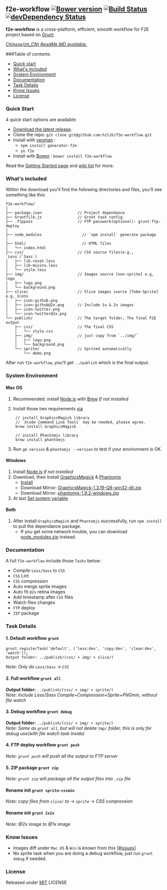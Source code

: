 ## f2e-workflow [![Bower version](https://badge.fury.io/bo/f2e-workflow.png)](http://badge.fury.io/bo/grunt-workflow) [![Build Status](https://secure.travis-ci.org/hzlzh/f2e-workflow.png)](http://travis-ci.org/hzlzh/f2e-workflow) [![devDependency Status](https://david-dm.org/hzlzh/f2e-workflow/dev-status.png?theme=shields.io)](https://david-dm.org/hzlzh/f2e-workflow#info=devDependencies)

**f2e-workflow** is a cross-platform, efficient, smooth workflow for F2E project based on [Grunt].

*[Chinese(zh_CN) ReadMe.MD available.](https://github.com/hzlzh/Grunt-Workflow/blob/master/README-zh_CN.md)*   

###Table of contents

* [Quick start](#quickstart)
* [What's included](#whatsincluded)
* [System Environment](systemenvironment)
* [Documentation](#Documentation)
* [Task Details](#taskdetails)
* [Know Issues](knowissues)
* [License](license)

### Quick Start



4 quick start options are available:

- [Download the latest release](https://github.com/hzlzh/f2e-workflow/archive/master.zip).
- Clone the repo: `git clone git@github.com:hzlzh/f2e-workflow.git`
- install with [yeoman](http://yeoman.io/) : 
    - `npm install generator-f2e`
    - `yo f2e`
- install with [Bower](http://bower.io/) : `bower install f2e-workflow`

Read the [Getting Started page] and [wiki list] for more.

### What's included

Within the download you'll find the following directories and files, you'll see something like this:

```
f2e-workflow/
│
├── package.json                // Project dependance
├── Gruntfile.js                // Grunt task config
├── .ftppass                    // FTP passwork(optional): grunt-ftp-deploy
│
├── node_modules                  // `npm install` generate package
│
├── html/                         // HTML files
│   └── index.html
├── css/                        // CSS source files(e.g., `Less`/`Sass`)
│   ├── lib-reset.less
│   ├── lib-mixins.less
│   └── style.less
├── img/                        // Images source [non-sprite] e.g, logo
│   ├── logo.png
│   └── background.png
├── slice/                      // Slice images source [Tobe-Sprite] e.g, Icons
│   ├── icon-github.png
│   ├── icon-github@2x.png      // Include 1x & 2x images
│   ├── icon-twitter.png
│   └── icon-twitter@2x.png
└── publish/                    // The target folder, The final F2E output
    ├── css/                    // The final CSS
    │   └── style.css
    ├── img/                    // just copy from `../img/`
    │   ├── logo.png
    │   └── background.png
    └── sprite/                 // Sprited automatically
        └── demo.png
```

After run `f2e-workflow`, you'll get `../publish` which is the final output.

### System Environment

#### Mac OS

1. Recommended: install [Node.js] with [Brew] *If not installed*
2. Install those two requirements [via](https://github.com/Ensighten/spritesmith#requirements)

        // install GraphicsMagick library
        // `Xcode Command Line Tools` may be needed, please agree.
        brew install GraphicsMagick
        
        // install Phantomjs library
        brew install phantomjs

3. Run `gm version` & `phantomjs --version` to test if your environment is OK.

#### Windows

1. Install [Node.js] *If not installed*
2. Download, then Install [GraphicsMagick] & [Phantomjs]  
    * [Install ](https://github.com/hzlzh/f2e-workflow/issues/2)  
    * Download Mirror: [GraphicsMagick-1.3.19-Q8-win32-dll.zip](https://app.box.com/s/95johmr7aggnqvrcpabu)
    * Download Mirror: [phantomjs-1.9.2-windows.zip](https://app.box.com/s/95johmr7aggnqvrcpabu)
3. At last [Set system variable](https://github.com/hzlzh/f2e-workflow/issues/6)

#### Both

1. After install `GraphicsMagick` and `Phantomjs` successfully, run `npm install` to pull the dependance package.
    * If you get some network trouble, you can download [node_modules.zip](https://app.box.com/s/95johmr7aggnqvrcpabu) instead.

<a name="details"></a>
### Documentation

A full `f2e-workflow` include those `Tasks` below:
    
* Compile `Less/Sass` to `CSS`
* `CSS` Lint
* `CSS` compression
* Auto merge sprite images
* Auto fit `@2x` retina images
* Add timestamp after `CSS` files
* Watch files changes
* `FTP` deploy
* `ZIP` package

### Task Details

#### 1. Default workflow `grunt`

```
grunt.registerTask('default', ['less:dev', 'copy:dev', 'clean:dev', 'watch']);
Output folder: ../publish/(css/ + img/ + slice/) 
```

*Note: Only do `Less/Sass` -> `CSS`*


#### 2. Full workflow `grunt all`

**Output folder:** `../publish/(css/ + img/ + sprite/)`  
*Note: Include Less/Sass Compile+Compression+Sprite+PNGmin, without file watch*

#### 3. Debug workflow `grunt debug`

**Output folder:** `../publish/(css/ + img/ + sprite/)`  
*Note: Same as `grunt all`, but will not delete `tmp/` folder, this is only for debug use(with file watch task inside)*

#### 4. FTP deploy workflow `grunt push`

*Note: `grunt push` will push all the output to FTP server*

#### 5. ZIP package `grunt zip`

*Note: `grunt zip` will package all the output files into `.zip` file*

#### Rename init `grunt sprite-cssmin`

*Note: copy files from `slice/` to -> `sprite` -> CSS compression*

#### Rename init `grunt 2x2x`

*Note: @2x image to @1x image*


### Know Issues

* Images diff under `Mac OS` & `Win` is known from this [\[#issues\]](https://github.com/zauni/pngmin/issues/6)
* No sprite task when you are doing a debug workflow, just run `grunt debug` if needed.

### License

Released under [MIT] LICENSE

[MIT]: http://rem.mit-license.org/
[Grunt]: http://gruntjs.com/
[Getting Started page]: https://github.com/hzlzh/f2e-workflow#details
[wiki list]: https://github.com/hzlzh/f2e-workflow/issues
[Brew]: http://brew.sh/
[Node.js]: http://nodejs.org/
[GraphicsMagick]: http://www.graphicsmagick.org/
[Phantomjs]: http://phantomjs.org/